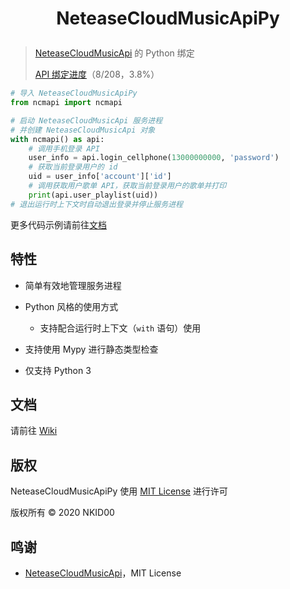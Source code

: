 <h1>
  <p align=center>
    <b>
      NeteaseCloudMusicApiPy
    </b>
  </p>
</h1>

> [NeteaseCloudMusicApi](https://github.com/Binaryify/NeteaseCloudMusicApi) 的 Python 绑定
>
> [API 绑定进度](./TODO.md)（8/208，3.8%）

```python
# 导入 NeteaseCloudMusicApiPy
from ncmapi import ncmapi

# 启动 NeteaseCloudMusicApi 服务进程
# 并创建 NeteaseCloudMusicApi 对象
with ncmapi() as api:
    # 调用手机登录 API
    user_info = api.login_cellphone(13000000000, 'password')
    # 获取当前登录用户的 id
    uid = user_info['account']['id']
    # 调用获取用户歌单 API，获取当前登录用户的歌单并打印
    print(api.user_playlist(uid))
# 退出运行时上下文时自动退出登录并停止服务进程
```

更多代码示例请前往[文档](https://github.com/NKID00/NeteaseCloudMusicApiPy/wiki)

## 特性

- 简单有效地管理服务进程

- Python 风格的使用方式

  - 支持配合运行时上下文（`with` 语句）使用

- 支持使用 Mypy 进行静态类型检查

- 仅支持 Python 3

## 文档

请前往 [Wiki](https://github.com/NKID00/NeteaseCloudMusicApiPy/wiki)

## 版权

NeteaseCloudMusicApiPy 使用 [MIT License](./LICENSE) 进行许可

版权所有 © 2020 NKID00

## 鸣谢

- [NeteaseCloudMusicApi](https://github.com/Binaryify/NeteaseCloudMusicApi)，MIT License
